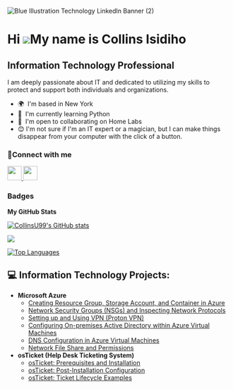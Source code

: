 ![Blue Illustration Technology LinkedIn Banner (2)](https://github.com/CollinsU99/CollinsU99/assets/124742607/2f48ee3a-08e6-470f-92da-c1296c9ae7d1)

Hi ![](https://user-images.githubusercontent.com/18350557/176309783-0785949b-9127-417c-8b55-ab5a4333674e.gif)My name is Collins Isidiho
=======================================================================================================================================

Information Technology Professional
-----------------------------------

I am deeply passionate about IT and dedicated to utilizing my skills to protect and support both individuals and organizations.

* 🌍  I'm based in New York
* 🧠  I'm currently learning Python
* 🤝  I'm open to collaborating on Home Labs
* 😊  I'm not sure if I'm an IT expert or a magician, but I can make things disappear from your computer with the click of a button.


### 🤳Connect with me

<p align="left"> <a href="https://www.github.com/CollinsU99" target="_blank" rel="noreferrer"> <picture> <source media="(prefers-color-scheme: dark)" srcset="https://raw.githubusercontent.com/danielcranney/readme-generator/main/public/icons/socials/github-dark.svg" /> <source media="(prefers-color-scheme: light)" srcset="https://raw.githubusercontent.com/danielcranney/readme-generator/main/public/icons/socials/github.svg" /> <img src="https://raw.githubusercontent.com/danielcranney/readme-generator/main/public/icons/socials/github.svg" width="32" height="32" /> </picture> </a> <a href="https://www.linkedin.com/in/collins-isidiho" target="_blank" rel="noreferrer"> <picture> <source media="(prefers-color-scheme: dark)" srcset="https://raw.githubusercontent.com/danielcranney/readme-generator/main/public/icons/socials/linkedin-dark.svg" /> <source media="(prefers-color-scheme: light)" srcset="https://raw.githubusercontent.com/danielcranney/readme-generator/main/public/icons/socials/linkedin.svg" /> <img src="https://raw.githubusercontent.com/danielcranney/readme-generator/main/public/icons/socials/linkedin.svg" width="32" height="32" /> </picture> </a></p>

### Badges

<b>My GitHub Stats</b>

<a href="http://www.github.com/CollinsU99"><img src="https://github-readme-stats.vercel.app/api?username=CollinsU99&show_icons=true&hide=&count_private=true&title_color=3382ed&text_color=ffffff&icon_color=3382ed&bg_color=000000&hide_border=true&show_icons=true" alt="CollinsU99's GitHub stats" /></a>

<a href="http://www.github.com/CollinsU99"><img src="https://github-readme-streak-stats.herokuapp.com/?user=CollinsU99&stroke=ffffff&background=000000&ring=3382ed&fire=3382ed&currStreakNum=ffffff&currStreakLabel=3382ed&sideNums=ffffff&sideLabels=ffffff&dates=ffffff&hide_border=true" /></a>

<a href="https://github.com/CollinsU99" align="left"><img src="https://github-readme-stats.vercel.app/api/top-langs/?username=CollinsU99&langs_count=10&title_color=3382ed&text_color=ffffff&icon_color=3382ed&bg_color=000000&hide_border=true&locale=en&custom_title=Top%20%Languages" alt="Top Languages" /></a>
<h2>💻 Information Technology Projects:</h2>

- <b>Microsoft Azure</b>
  - [Creating Resource Group, Storage Account, and Container in Azure](https://github.com/CollinsU99/Creating-Resource-Group-Storage-Account-and-Container-in-Azure)
  - [Network Security Groups (NSGs) and Inspecting Network Protocols](https://github.com/CollinsU99/azure-network-protocols)
  - [Setting up and Using VPN (Proton VPN)](https://github.com/CollinsU99/Setting-up-and-Using-VPN)
  - [Configuring On-premises Active Directory within Azure Virtual Machines](https://github.com/CollinsU99/configure-ad)
  - [DNS Configuration in Azure Virtual Machines](https://github.com/CollinsU99/DNS-Configuration-in-Azure-Virtual-Machines)
  - [Network File Share and Permissions](https://github.com/CollinsU99/Network-File-Share-and-Permissions)
- <b>osTicket (Help Desk Ticketing System)</b>
  - [osTicket: Prerequisites and Installation](https://github.com/CollinsU99/osticket-prereqs)
  - [osTicket: Post-Installation Configuration](https://github.com/CollinsU99/post-install-config)
  - [osTicket: Ticket Lifecycle Examples](https://github.com/CollinsU99/ticket-lifecycle)
